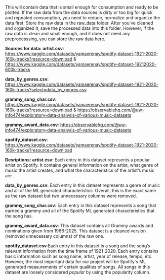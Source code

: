 This will contain data that is small enough for consumption and ready to be plotted. If the raw data from the data sources is dirty or too big for quick and repeated consumption, you need to reduce, normalize and organize the data first. Store the raw data in the raw_data folder. After you've cleaned and organized it, save the processed data into this folder. However, if the raw data is clean and small enough, and it does not need any preprocesssing, you can store the raw data here.  

**Sources for data:**
**artist.csv**: https://www.kaggle.com/datasets/yamaerenay/spotify-dataset-1921-2020-160k-tracks?resource=download & https://www.kaggle.com/datasets/yamaerenay/spotify-dataset-19212020-600k-tracks

**data_by_genres.csv**:  https://www.kaggle.com/datasets/yamaerenay/spotify-dataset-1921-2020-160k-tracks?select=data_by_genres.csv

**grammy_song_char.csv**: https://www.kaggle.com/datasets/yamaerenay/spotify-dataset-1921-2020-160k-tracks?resource=download & https://observablehq.com/@uw-info474/exploratory-data-analysis-of-various-music-datasets 

**grammy_award_data.csv**: https://observablehq.com/@uw-info474/exploratory-data-analysis-of-various-music-datasets 

**spotify_dataset.csv**: https://www.kaggle.com/datasets/yamaerenay/spotify-dataset-1921-2020-160k-tracks?resource=download

**Desriptions:**
**artist.csv**: Each entry in this dataset represents a popular artist on Spotify. It contains general information on the artist, what genre of music the artist creates, and what the characteristics of the artist’s music are. 

**data_by_genres.csv**:  Each entry in this dataset represents a genre of music and all of the ML generated characteristics. Overall, this is the exact same as the raw dataset but two unnecessary columns were removed. 

**grammy_song_char.csv**: Each entry in this dataset represents a song that earned a grammy and all of the Spotify ML generated characteristics that the song has. 

**grammy_award_data.csv**: This dataset contains all Grammy awards and nominations given from 1966-2025. This dataset is a cleaned version (removed unnecessary columns) of the raw one.

**spotify_dataset.csv**:Each entry in this dataset is a song and the song’s relevant information from the time frame of 1921-2020. Each entry contains basic information such as song name, artist, year of release, tempo, etc. However, the most important data for our project will be Spotify's ML generated measurements of certain qualities of songs. All songs in this dataset are loosely considered *popular* by using the popularity column.

